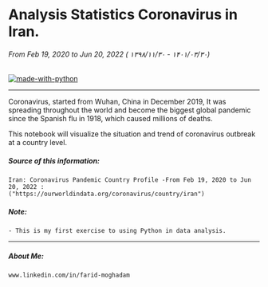 # Analysis Statistics Coronavirus in Iran.
###### From Feb 19, 2020 to Jun 20, 2022 ( ۱۳۹۸/۱۱/۳۰ - ۱۴۰۱/۰۳/۳۰)


[![made-with-python](https://img.shields.io/badge/Made%20with-Python-1f425f.svg)](https://www.python.org/)

________________________________________________________________________________________



Coronavirus, started from Wuhan, China in December 2019,
It was spreading throughout the world and become the biggest global pandemic since the Spanish flu in 1918,
which caused millions of deaths.

This notebook will visualize the situation and trend of coronavirus outbreak at a country level.



##### Source of this information:

    Iran: Coronavirus Pandemic Country Profile -From Feb 19, 2020 to Jun 20, 2022 :
    ("https://ourworldindata.org/coronavirus/country/iran")
    
##### Note: 
    - This is my first exercise to using Python in data analysis.


________________________________________________________________________________________


##### About Me: 
    www.linkedin.com/in/farid-moghadam
